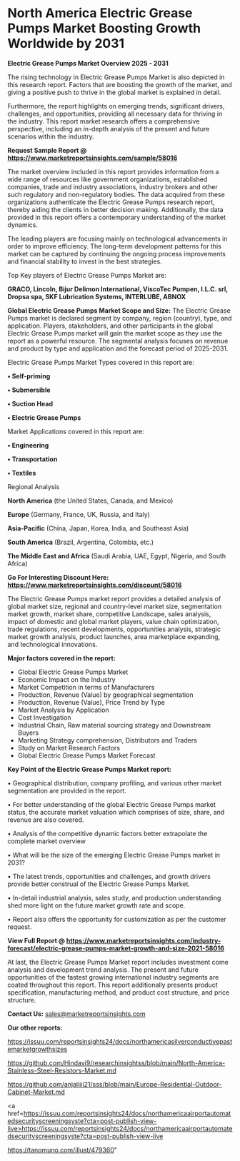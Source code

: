 # North America Electric Grease Pumps Market Boosting Growth Worldwide by 2031

<Strong> Electric Grease Pumps Market Overview 2025 - 2031</strong>

The rising technology in Electric Grease Pumps Market is also depicted in this research report. Factors that are boosting the growth of the market, and giving a positive push to thrive in the global market is explained in detail.

Furthermore, the report highlights on emerging trends, significant drivers, challenges, and opportunities, providing all necessary data for thriving in the industry. This report market research offers a comprehensive perspective, including an in-depth analysis of the present and future scenarios within the industry.

<strong>Request Sample Report @ <a href=https://www.marketreportsinsights.com/sample/58016>https://www.marketreportsinsights.com/sample/58016</a></strong>

The market overview included in this report provides information from a wide range of resources like government organizations, established companies, trade and industry associations, industry brokers and other such regulatory and non-regulatory bodies. The data acquired from these organizations authenticate the Electric Grease Pumps research report, thereby aiding the clients in better decision making. Additionally, the data provided in this report offers a contemporary understanding of the market dynamics.

The leading players are focusing mainly on technological advancements in order to improve efficiency. The long-term development patterns for this market can be captured by continuing the ongoing process improvements and financial stability to invest in the best strategies.

Top Key players of Electric Grease Pumps Market are:

<strong>GRACO, Lincoln, Bijur Delimon International, ViscoTec Pumpen, I.L.C. srl, Dropsa spa, SKF Lubrication Systems, INTERLUBE, ABNOX</strong>

<strong><b>Global Electric Grease Pumps Market Scope and Size:</b></strong>
The Electric Grease Pumps market is declared segment by company, region (country), type, and application. Players, stakeholders, and other participants in the global Electric Grease Pumps market will gain the market scope as they use the report as a powerful resource. The segmental analysis focuses on revenue and product by type and application and the forecast period of 2025-2031.

Electric Grease Pumps Market Types covered in this report are:

<strong>• Self-priming

• Submersible

• Suction Head

• Electric Grease Pumps</strong>

Market Applications covered in this report are:

<strong>• Engineering

• Transportation

• Textiles</strong> 

Regional Analysis

<strong>North America</strong> (the United States, Canada, and Mexico)

<strong>Europe</strong> (Germany, France, UK, Russia, and Italy)

<strong>Asia-Pacific</strong> (China, Japan, Korea, India, and Southeast Asia)

<strong>South America</strong> (Brazil, Argentina, Colombia, etc.)

<strong>The Middle East and Africa</strong> (Saudi Arabia, UAE, Egypt, Nigeria, and South Africa)

<strong>Go For Interesting Discount Here: <a href=https://www.marketreportsinsights.com/discount/58016>https://www.marketreportsinsights.com/discount/58016</a></strong>

The Electric Grease Pumps market report provides a detailed analysis of global market size, regional and country-level market size, segmentation market growth, market share, competitive Landscape, sales analysis, impact of domestic and global market players, value chain optimization, trade regulations, recent developments, opportunities analysis, strategic market growth analysis, product launches, area marketplace expanding, and technological innovations.

<strong><b>Major factors covered in the report:</b></strong>
<ul>
  <li>Global Electric Grease Pumps Market </li>
  <li>Economic Impact on the Industry</li>
  <li>Market Competition in terms of Manufacturers</li>
  <li>Production, Revenue (Value) by geographical segmentation</li>
  <li>Production, Revenue (Value), Price Trend by Type</li>
  <li>Market Analysis by Application</li>
  <li>Cost Investigation</li>
  <li>Industrial Chain, Raw material sourcing strategy and Downstream Buyers</li>
  <li>Marketing Strategy comprehension, Distributors and Traders</li>
  <li>Study on Market Research Factors</li>
  <li>Global Electric Grease Pumps Market Forecast</li>
</ul>

<strong><b>Key Point of the Electric Grease Pumps Market report:</b></strong>

• Geographical distribution, company profiling, and various other market segmentation are provided in the report.

• For better understanding of the global Electric Grease Pumps market status, the accurate market valuation which comprises of size, share, and revenue are also covered.

• Analysis of the competitive dynamic factors better extrapolate the complete market overview

• What will be the size of the emerging Electric Grease Pumps market in 2031?

• The latest trends, opportunities and challenges, and growth drivers provide better construal of the Electric Grease Pumps Market.

• In-detail industrial analysis, sales study, and production understanding shed more light on the future market growth rate and scope.

• Report also offers the opportunity for customization as per the customer request.

<strong><b>View Full Report @ <a href=https://www.marketreportsinsights.com/industry-forecast/electric-grease-pumps-market-growth-and-size-2021-58016>https://www.marketreportsinsights.com/industry-forecast/electric-grease-pumps-market-growth-and-size-2021-58016</a></b></strong>


At last, the Electric Grease Pumps Market report includes investment come analysis and development trend analysis. The present and future opportunities of the fastest growing international industry segments are coated throughout this report. This report additionally presents product specification, manufacturing method, and product cost structure, and price structure.

<strong>Contact Us:</strong>
sales@marketreportsinsights.com

<strong>Our other reports:</strong>

<a href=https://issuu.com/reportsinsights24/docs/northamericasilverconductivepastemarketgrowthsizes>https://issuu.com/reportsinsights24/docs/northamericasilverconductivepastemarketgrowthsizes</a>

<a href=https://github.com/Hindavi9/researchinsightss/blob/main/North-America-Stainless-Steel-Resistors-Market.md>https://github.com/Hindavi9/researchinsightss/blob/main/North-America-Stainless-Steel-Resistors-Market.md</a>

<a href=https://github.com/anjaliiii21/sss/blob/main/Europe-Residential-Outdoor-Cabinet-Market.md>https://github.com/anjaliiii21/sss/blob/main/Europe-Residential-Outdoor-Cabinet-Market.md</a>

<a href=https://issuu.com/reportsinsights24/docs/northamericaairportautomatedsecurityscreeningsyste?cta=post-publish-view-live>https://issuu.com/reportsinsights24/docs/northamericaairportautomatedsecurityscreeningsyste?cta=post-publish-view-live</a>

<a href=https://tanomuno.com/illust/479360>https://tanomuno.com/illust/479360</a>"
